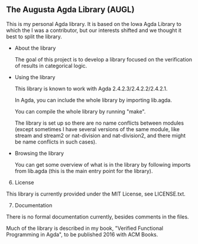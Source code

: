 The Augusta Agda Library (AUGL)
-------------------------------

This is my personal Agda library.  It is based on the Iowa Agda
Library to which the I was a contributor, but our interests shifted
and we thought it best to split the library.

- About the library

  The goal of this project is to develop a library focused on the
  verification of results in categorical logic.

- Using the library

  This library is known to work with Agda 2.4.2.3/2.4.2.2/2.4.2.1.

  In Agda, you can include the whole library by importing lib.agda.

  You can compile the whole library by running "make".

  The library is set up so there are no name conflicts between modules
  (except sometimes I have several versions of the same module, like
  stream and stream2 or nat-division and nat-division2, and there
  might be name conflicts in such cases).

- Browsing the library

  You can get some overview of what is in the library by following
  imports from lib.agda (this is the main entry point for the
  library).

6. License

This library is currently provided under the MIT License, see LICENSE.txt.

7. Documentation

There is no formal documentation currently, besides comments in the files.

Much of the library is described in my book, "Verified Functional
Programming in Agda", to be published 2016 with ACM Books.

